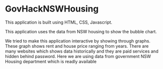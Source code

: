 # GovHackNSWHousing

This application is built using HTML, CSS, Javascript.

This application uses the data from NSW housing to show the bubble chart.

We tried to make this application interactive by showing through graphs. 
These graph shows rent and house price ranging from years.
There are many websites which shows data historically and they are paid services and hidden behind password. 
Here we are using data from government NSW Housing department which is readly available
